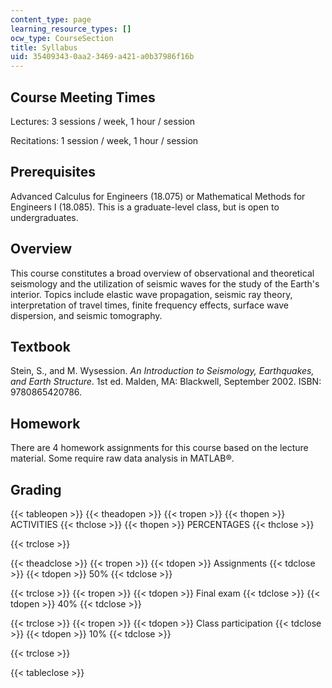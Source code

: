 ```yaml
---
content_type: page
learning_resource_types: []
ocw_type: CourseSection
title: Syllabus
uid: 35409343-0aa2-3469-a421-a0b37986f16b
---
```


Course Meeting Times
--------------------

Lectures: 3 sessions / week, 1 hour / session

Recitations: 1 session / week, 1 hour / session

Prerequisites
-------------

Advanced Calculus for Engineers (18.075) or Mathematical Methods for Engineers I (18.085). This is a graduate-level class, but is open to undergraduates.

Overview
--------

This course constitutes a broad overview of observational and theoretical seismology and the utilization of seismic waves for the study of the Earth's interior. Topics include elastic wave propagation, seismic ray theory, interpretation of travel times, finite frequency effects, surface wave dispersion, and seismic tomography.

Textbook
--------

Stein, S., and M. Wysession. _An Introduction to Seismology, Earthquakes, and Earth Structure_. 1st ed. Malden, MA: Blackwell, September 2002. ISBN: 9780865420786.

Homework
--------

There are 4 homework assignments for this course based on the lecture material. Some require raw data analysis in MATLAB®.

Grading
-------

{{< tableopen >}}
{{< theadopen >}}
{{< tropen >}}
{{< thopen >}}
ACTIVITIES
{{< thclose >}}
{{< thopen >}}
PERCENTAGES
{{< thclose >}}

{{< trclose >}}

{{< theadclose >}}
{{< tropen >}}
{{< tdopen >}}
Assignments
{{< tdclose >}}
{{< tdopen >}}
50%
{{< tdclose >}}

{{< trclose >}}
{{< tropen >}}
{{< tdopen >}}
Final exam
{{< tdclose >}}
{{< tdopen >}}
40%
{{< tdclose >}}

{{< trclose >}}
{{< tropen >}}
{{< tdopen >}}
Class participation
{{< tdclose >}}
{{< tdopen >}}
10%
{{< tdclose >}}

{{< trclose >}}

{{< tableclose >}}